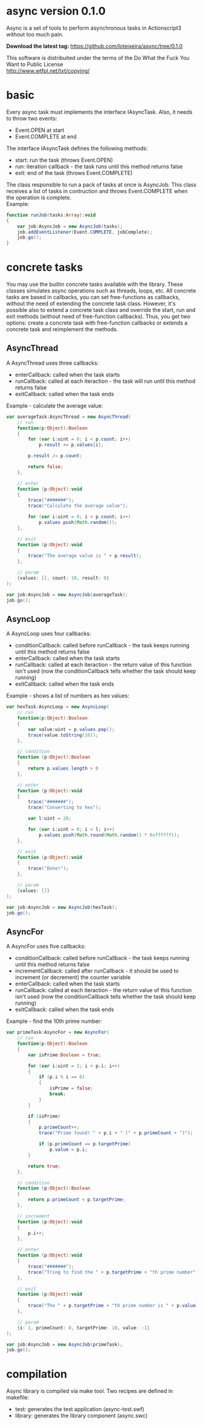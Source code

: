# async version 0.1.0
Async is a set of tools to perform asynchronous tasks in Actionscript3 without too much pain.

**Download the latest tag:** https://github.com/loteixeira/async/tree/0.1.0

This software is distribuited under the terms of the Do What the Fuck You Want to Public License<br>
http://www.wtfpl.net/txt/copying/

# basic
Every async task must implements the interface IAsyncTask. Also, it needs to throw two events:
* Event.OPEN at start
* Event.COMPLETE at end

The interface IAsyncTask defines the following methods:
* start: run the task (throws Event.OPEN)
* run: iteration callback - the task runs until this method returns false
* exit: end of the task (throws Event.COMPLETE)

The class responsible to run a pack of tasks at once is AsyncJob. This class receives a list of tasks in contruction and throws Event.COMPLETE when the operation is complete.<br>
Example:
```actionscript
function runJob(tasks:Array):void
{
	var job:AsyncJob = new AsyncJob(tasks);
	job.addEventListener(Event.COMPLETE, jobComplete);
	job.go();
}
```

# concrete tasks
You may use the builtin concrete tasks available with the library. These classes simulates async operations such as threads, loops, etc.
All concrete tasks are based in callbacks, you can set free-functions as callbacks, without the need of extending the concrete task class.
However, it's possible also to extend a concrete task class and override the start, run and exit methods (without need of free-function callbacks).
Thus, you get two options: create a concrete task with free-function callbacks or extends a concrete task and reimplement the methods.

## AsyncThread
A AsyncThread uses three callbacks:
* enterCallback: called when the task starts
* runCallback: called at each iteraction - the task will run until this method returns false
* exitCallback: called when the task ends

Example - calculate the average value:
```actionscript
var averageTask:AsyncThread = new AsyncThread(
	// run
	function(p:Object):Boolean
	{
		for (var i:uint = 0; i < p.count; i++)
			p.result += p.values[i];

		p.result /= p.count;

		return false;
	},

	// enter
	function (p:Object):void
	{
		trace("#######");
		trace("Calculate the average value");

		for (var i:uint = 0; i < p.count; i++)
			p.values.push(Math.random());
	},

	// exit
	function (p:Object):void
	{
		trace("The average value is " + p.result);
	},

	// param
	{values: [], count: 10, result: 0}
);

var job:AsyncJob = new AsyncJob(averageTask);
job.go();
```

## AsyncLoop
A AsyncLoop uses four callbacks:
* conditionCallback: called before runCallback - the task keeps running until this method returns false
* enterCallback: called when the task starts
* runCallback: called at each iteraction - the return value of this function isn't used (now the conditionCallback tells whether the task should keep running)
* exitCallback: called when the task ends

Example - shows a list of numbers as hex values:
```actionscript
var hexTask:AsyncLoop = new AsyncLoop(
	// run
	function(p:Object):Boolean
	{
		var value:uint = p.values.pop();
		trace(value.toString(16));
	},

	// condition
	function (p:Object):Boolean
	{
		return p.values.length > 0
	},

	// enter
	function (p:Object):void
	{
		trace("#######");
		trace("Converting to hex");

		var l:uint = 20;

		for (var i:uint = 0; i < l; i++)
			p.values.push(Math.round(Math.random() * 0xffffff));
	},

	// exit
	function (p:Object):void
	{
		trace("Done!");
	},

	// param
	{values: []}
);

var job:AsyncJob = new AsyncJob(hexTask);
job.go();
```

## AsyncFor
A AsyncFor uses five callbacks:
* conditionCallback: called before runCallback - the task keeps running until this method returns false
* incrementCallback: called after runCallback - it should be used to increment (or decrement) the counter variable
* enterCallback: called when the task starts
* runCallback: called at each iteraction - the return value of this function isn't used (now the conditionCallback tells whether the task should keep running)
* exitCallback: called when the task ends

Example - find the 10th prime number:
```actionscript
var primeTask:AsyncFor = new AsyncFor(
	// run
	function(p:Object):Boolean
	{
		var isPrime:Boolean = true;

		for (var i:uint = 2; i < p.i; i++)
		{
			if (p.i % i == 0)
			{
				isPrime = false;
				break;
			}
		}

		if (isPrime)
		{
			p.primeCount++;
			trace("Prime found! " + p.i + " (" + p.primeCount + ")");

			if (p.primeCount == p.targetPrime)
				p.value = p.i;
		}

		return true;
	},

	// condition
	function (p:Object):Boolean
	{
		return p.primeCount < p.targetPrime;
	},

	// increment
	function (p:Object):void
	{
		p.i++;
	},

	// enter
	function (p:Object):void
	{
		trace("#######");
		trace("Tring to find the " + p.targetPrime + "th prime number");
	},

	// exit
	function (p:Object):void
	{
		trace("The " + p.targetPrime + "th prime number is " + p.value);
	},

	// param
	{i: 1, primeCount: 0, targetPrime: 10, value: -1}
);

var job:AsyncJob = new AsyncJob(primeTask);
job.go();
```

# compilation
Async library is compiled via make tool. Two recipes are defined in makefile:
* test: generates the test application (async-test.swf)
* library: generates the library component (async.swc)